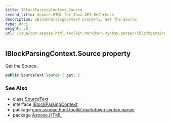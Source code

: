 ```yaml
---
title: IBlockParsingContext.Source
second_title: Aspose.HTML for Java API Reference
description: IBlockParsingContext property. Get the Source
type: docs
weight: 30
url: /java/com.aspose.html.toolkit.markdown.syntax.parser/iblockparsingcontext/source/
---
```

## IBlockParsingContext.Source property

Get the Source.

```java
public SourceText Source { get; }
```

### See Also

* class [SourceText](../../../com.aspose.html.toolkit.markdown.syntax.text/sourcetext/)
* interface [IBlockParsingContext](../)
* package [com.aspose.html.toolkit.markdown.syntax.parser](../../iblockparsingcontext/)
* package [Aspose.HTML](../../../)
